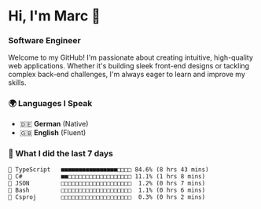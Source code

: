 # Hi, I'm Marc 👋 
### Software Engineer

Welcome to my GitHub! I'm passionate about creating intuitive, high-quality web applications. Whether it's building sleek front-end designs or tackling complex back-end challenges, I'm always eager to learn and improve my skills.  

### 🌍 Languages I Speak  
- 🇩🇪 **German** (Native)  
- 🇬🇧 **English** (Fluent)

### 🤯 What I did the last 7 days

```
🔷 TypeScript   ■■■■■■■■■■■■■■■■□□□□ 84.6% (8 hrs 43 mins)
🔷 C#           ■■□□□□□□□□□□□□□□□□□□ 11.1% (1 hrs 8 mins)
📄 JSON         □□□□□□□□□□□□□□□□□□□□  1.2% (0 hrs 7 mins)
📄 Bash         □□□□□□□□□□□□□□□□□□□□  1.1% (0 hrs 6 mins)
📄 Csproj       □□□□□□□□□□□□□□□□□□□□  0.3% (0 hrs 2 mins)
```